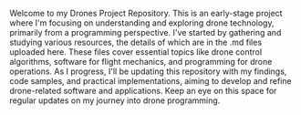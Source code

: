 Welcome to my Drones Project Repository. This is an early-stage project where I'm focusing on understanding and exploring drone technology, primarily from a programming perspective. I've started by gathering and studying various resources, the details of which are in the .md files uploaded here. These files cover essential topics like drone control algorithms, software for flight mechanics, and programming for drone operations. As I progress, I'll be updating this repository with my findings, code samples, and practical implementations, aiming to develop and refine drone-related software and applications. Keep an eye on this space for regular updates on my journey into drone programming.
